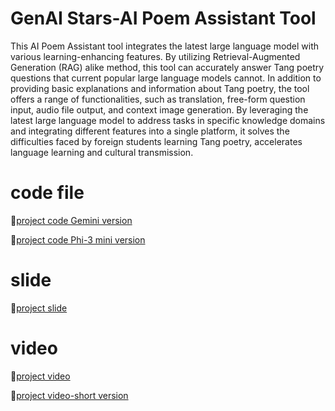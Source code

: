 # GenAI Stars-AI Poem Assistant Tool
This AI Poem Assistant tool integrates the latest large language model with various learning-enhancing features. By utilizing Retrieval-Augmented Generation (RAG) alike method, this tool can accurately answer Tang poetry questions that current popular large language models cannot. In addition to providing basic explanations and information about Tang poetry, the tool offers a range of functionalities, such as translation, free-form question input, audio file output, and context image generation. By leveraging the latest large language model to address tasks in specific knowledge domains and integrating different features into a single platform, it solves the difficulties faced by foreign students learning Tang poetry, accelerates language learning and cultural transmission. 

# code file
📌[project code Gemini version](https://github.com/KoJenKang/GenAI-Stars--AI-poem-tool/blob/main/%E5%AE%8C%E6%95%B4%E6%A7%8B%E6%80%9D%E7%9A%84%E7%89%88%E6%9C%AC%20(3).ipynb)

📌[project code Phi-3 mini version](https://github.com/KoJenKang/Educational-Data-Mining-Projects/blob/main/LLM_Chinese_phi3.ipynb)

# slide
📌[project slide](https://docs.google.com/presentation/d/1fjuMK5i8XCHJL3TZ0mDNS2xU108QV9qdu3hl0Dw8EB8/edit?usp=sharing)

# video
📌[project video](https://www.youtube.com/watch?v=tM4EKXmQ5v0)

📌[project video-short version](https://www.youtube.com/watch?v=fzzrKlL2Nzg)
